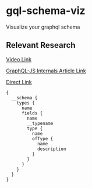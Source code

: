 # gql-schema-viz
Visualize your graphql schema


## Relevant Research

[Video Link](https://www.youtube.com/watch?v=IqtYr6RX32Q)

[GraphQL-JS Internals Article Link](https://www.apollographql.com/blog/graphql-js-the-hidden-features-effaca7a81b3/)

[Direct Link](https://graphql.org/swapi-graphql/?query=%7B%0A%20%20__schema%7B%0A%20%20%09types%20%7B%0A%20%20%20%20%20%20name%0A%20%20%20%20%09fields%20%7B%0A%20%20%20%20%20%20%20%20name%0A%20%20%20%20%20%20%20%20__typename%0A%20%20%20%20%20%20%20%20type%20%7B%0A%20%20%20%20%20%20%20%20%20%20name%0A%20%20%20%20%20%20%20%20%20%20ofType%20%7B%0A%20%20%20%20%20%20%20%20%20%20%20%20name%0A%20%20%20%20%20%20%20%20%20%20%20%20description%0A%20%20%20%20%20%20%20%20%20%20%7D%0A%20%20%20%20%20%20%20%20%7D%0A%20%20%20%20%20%20%7D%20%0A%20%20%20%20%7D%0A%20%20%7D%0A%7D)

```
{
  __schema {
    types {
      name
      fields {
        name
        __typename
        type {
          name
          ofType {
            name
            description
          }
        }
      }
    }
  }
}
```
